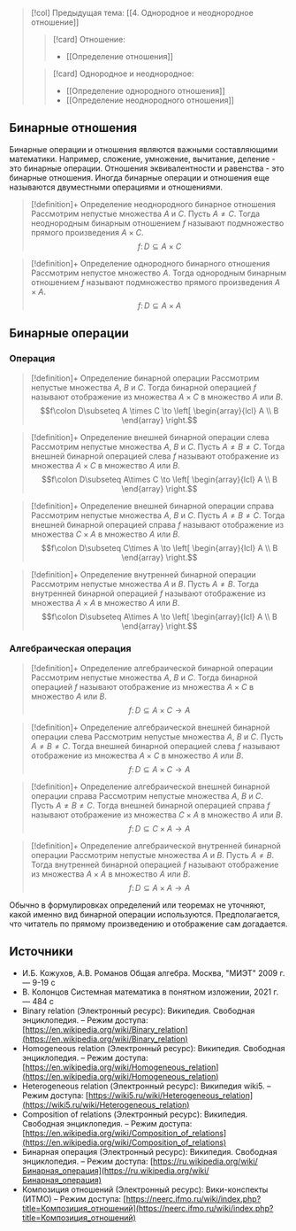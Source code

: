 > [!col] Предыдущая тема: [[4. Однородное и неоднородное отношение]]
>> [!card] Отношение:
>> * [[Определение отношения]]
>
>> [!card] Однородное и неоднородное:
>>* [[Определение однородного отношения]]
>>* [[Определение неоднородного отношения]]
>
## Бинарные отношения
Бинарные операции и отношения являются важными составляющими математики. Например, сложение, умножение, вычитание, деление - это бинарные операции. Отношения эквивалентности и равенства - это бинарные отношения. Иногда бинарные операции и отношения еще называются двуместными операциями и отношениями.  

> [!definition]+ Определение неоднородного бинарное отношения
> Рассмотрим непустые множества $A$ и $C$. Пусть $A \not= C$. Тогда неоднородным бинарным отношением $f$ называют подмножество прямого произведения $A\times C$. 
> $$f\colon D\subseteq A \times C$$

> [!definition]+ Определение однородного бинарного отношения
> Рассмотрим непустое множество $A$. Тогда однородным бинарным отношением $f$ называют подмножество прямого произведения $A\times A$. 
> $$f\colon D\subseteq A\times A$$

## Бинарные операции
### Операция
> [!definition]+ Определение бинарной операции
> Рассмотрим непустые множества $A$, $B$ и $C$. Тогда бинарной операцией $f$ называют отображение из множества $A\times C$ в множество $A$ или $B$.
> $$f\colon D\subseteq A \times C \to \left[ \begin{array}{lcl} A \\ B \end{array} \right.$$

> [!definition]+ Определение внешней бинарной операции слева
> Рассмотрим непустые множества $A$, $B$ и $C$. Пусть $A \not = В \not = C$. Тогда внешней бинарной операцией слева $f$ называют отображение из множества $A\times C$ в множество $A$ или $B$.
> $$f\colon D\subseteq A\times C \to \left[ \begin{array}{lcl} A \\ B \end{array} \right.$$

> [!definition]+ Определение внешней бинарной операции справа
> Рассмотрим непустые множества $A$, $B$ и $C$. Пусть $A \not = В \not = C$. Тогда внешней бинарной операцией справа $f$ называют отображение из множества $C\times A$ в множество $A$ или $B$.
> $$f\colon D\subseteq C\times A \to \left[ \begin{array}{lcl} A \\ B \end{array} \right.$$

> [!definition]+ Определение внутренней бинарной операции
> Рассмотрим непустые множества $A$ и $B$. Пусть $A \not = В$. Тогда внутренней бинарной операцией $f$ называют отображение из множества $A\times A$ в множество $A$ или $B$.
> $$f\colon D\subseteq A\times A \to \left[ \begin{array}{lcl} A \\ B \end{array} \right.$$

### Алгебраическая операция
> [!definition]+ Определение aлгебраической бинарной операции
> Рассмотрим непустые множества $A$, $B$ и $C$. Тогда бинарной операцией $f$ называют отображение из множества $A\times C$ в множество $A$ или $B$.
> $$f\colon D\subseteq A \times C \to A$$

> [!definition]+ Определение aлгебраической внешней бинарной операции слева
> Рассмотрим непустые множества $A$, $B$ и $C$. Пусть $A \not = В \not = C$. Тогда внешней бинарной операцией слева $f$ называют отображение из множества $A\times C$ в множество $A$ или $B$.
> $$f\colon D\subseteq A\times C \to A$$

> [!definition]+ Определение aлгебраической внешней бинарной операции справа
> Рассмотрим непустые множества $A$, $B$ и $C$. Пусть $A \not = В \not = C$. Тогда внешней бинарной операцией справа $f$ называют отображение из множества $C\times A$ в множество $A$ или $B$.
> $$f\colon D\subseteq C\times A \to A$$

> [!definition]+ Определение aлгебраической внутренней бинарной операции
> Рассмотрим непустые множества $A$ и $B$. Пусть $A \not = В$. Тогда внутренней бинарной операцией $f$ называют отображение из множества $A\times A$ в множество $A$ или $B$.
> $$f\colon D\subseteq A\times A \to A$$

Обычно в формулировках определений или теоремах не уточняют, какой именно вид бинарной операции используются. Предполагается, что читатель по прямому произведению и отображение сам догадается.   

## Источники
* И.Б. Кожухов, А.В. Романов Общая алгебра. Москва, "МИЭТ" 2009 г. — 9-19 с
* В. Колонцов Системная математика в понятном изложении, 2021 г. — 484 с
* Binary relation (Электронный ресурс): Википедия. Свободная энциклопедия. – Режим доступа: [https://en.wikipedia.org/wiki/Binary_relation](https://en.wikipedia.org/wiki/Binary_relation)
* Homogeneous relation (Электронный ресурс): Википедия. Свободная энциклопедия. – Режим доступа: [https://en.wikipedia.org/wiki/Homogeneous_relation](https://en.wikipedia.org/wiki/Homogeneous_relation)
* Heterogeneous relation (Электронный ресурс): Википедия wiki5. – Режим доступа: [https://wiki5.ru/wiki/Heterogeneous_relation](https://wiki5.ru/wiki/Heterogeneous_relation)
* Composition of relations (Электронный ресурс): Википедия. Свободная энциклопедия. – Режим доступа: [https://en.wikipedia.org/wiki/Composition_of_relations](https://en.wikipedia.org/wiki/Composition_of_relations)
* Бинарная операция (Электронный ресурс): Википедия. Свободная энциклопедия. – Режим доступа: [https://ru.wikipedia.org/wiki/Бинарная_операция](https://ru.wikipedia.org/wiki/Бинарная_операция)
* Композиция отношений (Электронный ресурс): Вики-конспекты (ИТМО) – Режим доступа: [https://neerc.ifmo.ru/wiki/index.php?title=Композиция_отношений](https://neerc.ifmo.ru/wiki/index.php?title=Композиция_отношений)